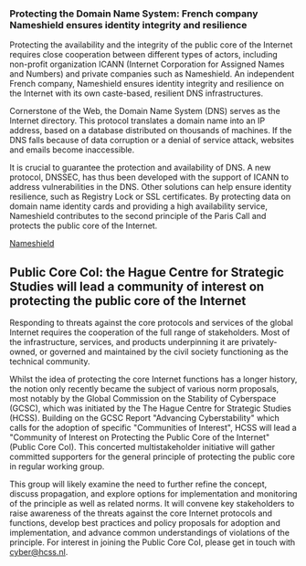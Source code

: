 ### Protecting the Domain Name System: French company Nameshield ensures identity integrity and resilience

Protecting the availability and the integrity of the public core of the Internet requires close cooperation between different types of actors, including non-profit organization ICANN (Internet Corporation for Assigned Names and Numbers) and private companies such as Nameshield. An independent French company, Nameshield ensures identity integrity and resilience on the Internet with its own caste-based, resilient DNS infrastructures.

Cornerstone of the Web, the Domain Name System (DNS) serves as the Internet directory. This protocol translates a domain name into an IP address, based on a database distributed on thousands of machines. If the DNS falls because of data corruption or a denial of service attack, websites and emails become inaccessible.

It is crucial to guarantee the protection and availability of DNS. A new protocol, DNSSEC, has thus been developed with the support of ICANN to address vulnerabilities in the DNS. Other solutions can help ensure identity resilience, such as Registry Lock or SSL certificates. By protecting data on domain name identity cards and providing a high availability service, Nameshield contributes to the second principle of the Paris Call and protects the public core of the Internet.

[Nameshield](https://www.nameshield.com/)

## Public Core CoI: the Hague Centre for Strategic Studies will lead a community of interest on protecting the public core of the Internet

Responding to threats against the core protocols and services of the global Internet requires the cooperation of the full range of stakeholders. Most of the infrastructure, services, and products underpinning it are privately-owned, or governed and maintained by the civil society functioning as the technical community.

Whilst the idea of protecting the core Internet functions has a longer history, the notion only recently became the subject of various norm proposals, most notably by the Global Commission on the Stability of Cyberspace (GCSC), which was initiated by the The Hague Centre for Strategic Studies (HCSS). Building on the GCSC Report "Advancing Cyberstability" which calls for the adoption of specific "Communities of Interest", HCSS will lead a "Community of Interest on Protecting the Public Core of the Internet" (Public Core CoI). This concerted multistakeholder initiative will gather committed supporters for the general principle of protecting the public core in regular working group.

This group will likely examine the need to further refine the concept, discuss propagation, and explore options for implementation and monitoring of the principle as well as related norms. It will convene key stakeholders to raise awareness of the threats against the core Internet protocols and functions, develop best practices and policy proposals for adoption and implementation, and advance common understandings of violations of the principle. For interest in joining the Public Core CoI, please get in touch with cyber@hcss.nl.
